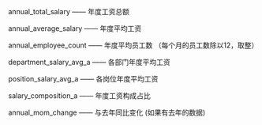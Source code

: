 annual_total_salary —— 年度工资总额

annual_average_salary —— 年度平均工资

annual_employee_count —— 年度平均员工数 （每个月的员工数除以12，取整）

department_salary_avg_a —— 各部门年度平均工资

position_salary_avg_a —— 各岗位年度平均工资

salary_composition_a —— 年度工资构成占比

annual_mom_change —— 与去年同比变化 (如果有去年的数据)